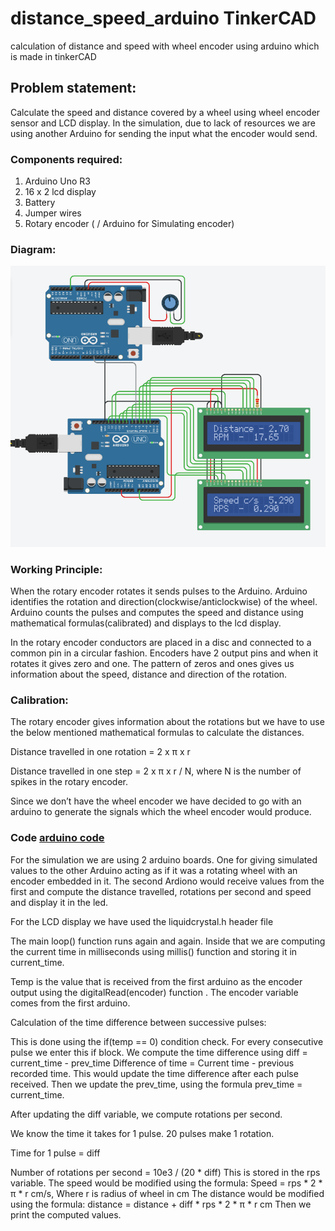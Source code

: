 # distance_speed_arduino TinkerCAD
calculation of distance and speed with wheel encoder using arduino which is made in tinkerCAD
## Problem statement: 
Calculate the speed and distance covered by a wheel using wheel encoder sensor and LCD display.
In the simulation, due to lack of resources we are using another Arduino for sending the input what the encoder would send. 

### Components required:
1. Arduino Uno R3
2. 16 x 2 lcd display
3. Battery
4. Jumper wires
5. Rotary encoder ( / Arduino for Simulating encoder)

### Diagram:
![Image text](1.png)

### Working Principle: 

When the rotary encoder rotates it sends pulses to the Arduino. Arduino identifies the rotation and direction(clockwise/anticlockwise) of the wheel. Arduino counts the pulses and computes the speed and distance using mathematical formulas(calibrated) and displays to the lcd display.

In the rotary encoder conductors are placed in a disc and connected to a common pin in a circular fashion. Encoders have 2 output pins and when it rotates it gives zero and one. The pattern of zeros and ones gives us information about the speed, distance and direction of the rotation.

### Calibration:

The rotary encoder gives information about the rotations but we have to use the below mentioned mathematical formulas to calculate the distances.

Distance travelled in one rotation  = 2 x π x r

Distance travelled in one step = 2 x π x r / N,
	where N is the number of spikes in the rotary encoder.


Since we don’t have the wheel encoder we have decided to go with an arduino to generate the signals which the wheel encoder would produce.

### Code [arduino code](es_project1.ino)

For the simulation we are using 2 arduino boards. One for giving simulated values to the other Arduino acting as if it was a rotating wheel with an encoder embedded in it. The second Ardiono would receive values from the first and compute the distance travelled, rotations per second and speed and display it in the led.

For the LCD display we have used the liquidcrystal.h header file

The main loop() function runs again and again. Inside that we are computing the current time in milliseconds using millis() function and storing it in current_time.

Temp is the value that is received from the first arduino as the encoder output using the digitalRead(encoder) function . The encoder variable comes from the first arduino.

Calculation of the time difference between successive pulses:

This is done using the if(temp == 0) condition check. For every consecutive pulse we enter this if block.
We compute the time difference using diff = current_time - prev_time
Difference of time = Current time - previous recorded time.
This would update the time difference after each pulse received. Then we update the prev_time, using the formula prev_time = current_time.

After updating the diff variable, we compute rotations per second.

We know the time it takes for 1 pulse. 20 pulses make 1 rotation.

Time for 1 pulse = diff

Number of rotations per second = 10e3 / (20 * diff)
This is stored in the rps variable.
The speed would be modified using the formula:
Speed = rps * 2 * π * r cm/s,
Where r is radius of wheel in cm
The distance would be modified using the formula:
distance =  distance + diff * rps * 2 * π * r cm
Then we print the computed values.
